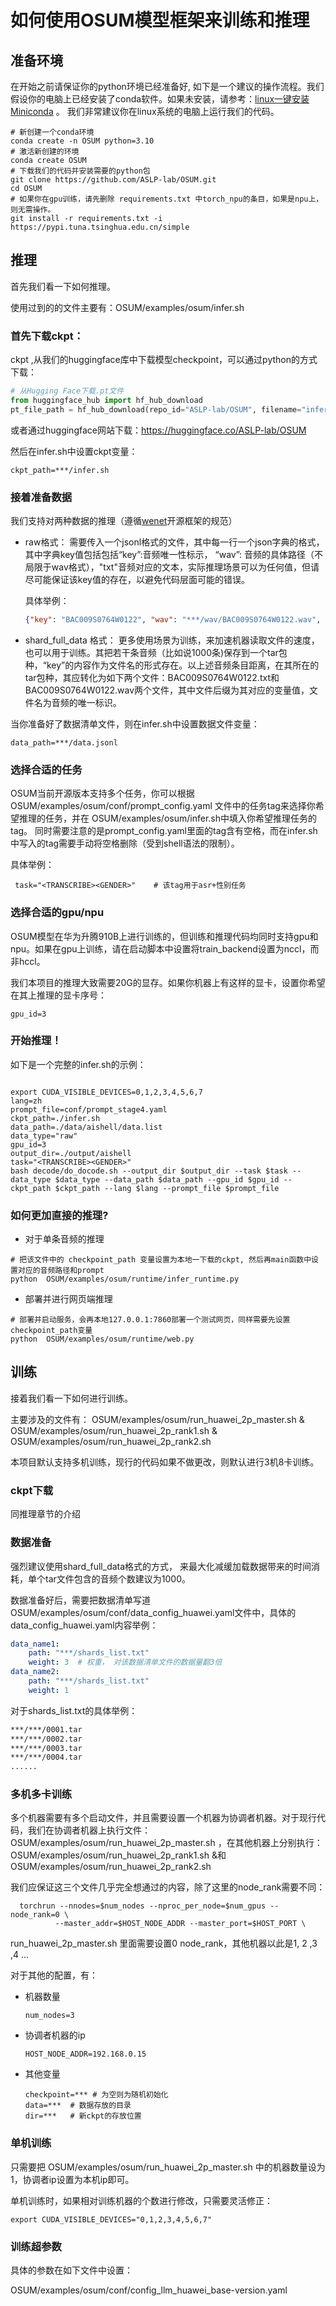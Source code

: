 # 如何使用OSUM模型框架来训练和推理

## 准备环境

在开始之前请保证你的python环境已经准备好, 如下是一个建议的操作流程。我们假设你的电脑上已经安装了conda软件。如果未安装，请参考：[linux一键安装Miniconda](https://blog.csdn.net/qq_41636123/article/details/130266232) 。 我们非常建议你在linux系统的电脑上运行我们的代码。

```shell
# 新创建一个conda环境
conda create -n OSUM python=3.10
# 激活新创建的环境
conda create OSUM
# 下载我们的代码并安装需要的python包
git clone https://github.com/ASLP-lab/OSUM.git
cd OSUM
# 如果你在gpu训练，请先删除 requirements.txt 中torch_npu的条目，如果是npu上，则无需操作。
git install -r requirements.txt -i https://pypi.tuna.tsinghua.edu.cn/simple
```

## 推理

首先我们看一下如何推理。

使用过到的的文件主要有：OSUM/examples/osum/infer.sh

### 首先下载ckpt： 

ckpt ,从我们的huggingface库中下载模型checkpoint，可以通过python的方式下载：

```python
# 从Hugging Face下载.pt文件
from huggingface_hub import hf_hub_download
pt_file_path = hf_hub_download(repo_id="ASLP-lab/OSUM", filename="infer.pt") # 此时pt_file_path直接就是下载后的ckpt的具体路径
```

或者通过huggingface网站下载：https://huggingface.co/ASLP-lab/OSUM

然后在infer.sh中设置ckpt变量：

```shell
ckpt_path=***/infer.sh
```

### 接着准备数据

我们支持对两种数据的推理（遵循[wenet](https://github.com/wenet-e2e/wenet)开源框架的规范）

- raw格式： 需要传入一个jsonl格式的文件，其中每一行一个json字典的格式，其中字典key值包括包括“key”:音频唯一性标示， “wav”: 音频的具体路径（不局限于wav格式），"txt"音频对应的文本，实际推理场景可以为任何值，但请尽可能保证该key值的存在，以避免代码层面可能的错误。

  具体举例：

  ```json
  {"key": "BAC009S0764W0122", "wav": "***/wav/BAC009S0764W0122.wav", "txt": "一二线城市虽然也处于调整中"}
  ```

- shard_full_data 格式： 更多使用场景为训练，来加速机器读取文件的速度，也可以用于训练。其把若干条音频（比如说1000条)保存到一个tar包种，“key”的内容作为文件名的形式存在。以上述音频条目距离，在其所在的tar包种，其应转化为如下两个文件：BAC009S0764W0122.txt和BAC009S0764W0122.wav两个文件，其中文件后缀为其对应的变量值，文件名为音频的唯一标识。

当你准备好了数据清单文件，则在infer.sh中设置数据文件变量：

```shell
data_path=***/data.jsonl
```



### 选择合适的任务

OSUM当前开源版本支持多个任务，你可以根据OSUM/examples/osum/conf/prompt_config.yaml 文件中的任务tag来选择你希望推理的任务，并在 OSUM/examples/osum/infer.sh中填入你希望推理任务的tag。 同时需要注意的是prompt_config.yaml里面的tag含有空格，而在infer.sh中写入的tag需要手动将空格删除（受到shell语法的限制）。

具体举例：

```shell
 task="<TRANSCRIBE><GENDER>"    # 该tag用于asr+性别任务
```

### 选择合适的gpu/npu

OSUM模型在华为升腾910B上进行训练的，但训练和推理代码均同时支持gpu和npu。如果在gpu上训练，请在启动脚本中设置将train_backend设置为nccl，而非hccl。

我们本项目的推理大致需要20G的显存。如果你机器上有这样的显卡，设置你希望在其上推理的显卡序号：

```shell
gpu_id=3
```

### 开始推理！

如下是一个完整的infer.sh的示例：
```shell

export CUDA_VISIBLE_DEVICES=0,1,2,3,4,5,6,7
lang=zh 
prompt_file=conf/prompt_stage4.yaml
ckpt_path=./infer.sh
data_path=./data/aishell/data.list
data_type="raw"
gpu_id=3  
output_dir=./output/aishell
task="<TRANSCRIBE><GENDER>"
bash decode/do_docode.sh --output_dir $output_dir --task $task --data_type $data_type --data_path $data_path --gpu_id $gpu_id --ckpt_path $ckpt_path --lang $lang --prompt_file $prompt_file
```

### 如何更加直接的推理?
- 对于单条音频的推理
```shell
# 把该文件中的 checkpoint_path 变量设置为本地一下载的ckpt, 然后再main函数中设置对应的音频路径和prompt
python  OSUM/examples/osum/runtime/infer_runtime.py
```

- 部署并进行网页端推理
```shell
# 部署并启动服务，会再本地127.0.0.1:7860部署一个测试网页，同样需要先设置 checkpoint_path变量
python  OSUM/examples/osum/runtime/web.py
```

## 训练

接着我们看一下如何进行训练。

主要涉及的文件有： OSUM/examples/osum/run_huawei_2p_master.sh & OSUM/examples/osum/run_huawei_2p_rank1.sh & OSUM/examples/osum/run_huawei_2p_rank2.sh

本项目默认支持多机训练，现行的代码如果不做更改，则默认进行3机8卡训练。

### ckpt下载

同推理章节的介绍

### 数据准备

强烈建议使用shard_full_data格式的方式， 来最大化减缓加载数据带来的时间消耗，单个tar文件包含的音频个数建议为1000。 

数据准备好后，需要把数据清单写道OSUM/examples/osum/conf/data_config_huawei.yaml文件中，具体的data_config_huawei.yaml内容举例：

```yaml
data_name1:
	path: "***/shards_list.txt"
	weight: 3  # 权重， 对该数据清单文件的数据量翻3倍
data_name2:
	path: "***/shards_list.txt"
	weight: 1  
```

对于shards_list.txt的具体举例：

```txt
***/***/0001.tar
***/***/0002.tar
***/***/0003.tar
***/***/0004.tar
......
```



### 多机多卡训练

多个机器需要有多个启动文件，并且需要设置一个机器为协调者机器。对于现行代码，我们在协调者机器上执行文件：  OSUM/examples/osum/run_huawei_2p_master.sh ，在其他机器上分别执行： OSUM/examples/osum/run_huawei_2p_rank1.sh &和 OSUM/examples/osum/run_huawei_2p_rank2.sh

我们应保证这三个文件几乎完全想通过的内容，除了这里的node_rank需要不同：

```shell
  torchrun --nnodes=$num_nodes --nproc_per_node=$num_gpus --node_rank=0 \ 
          --master_addr=$HOST_NODE_ADDR --master_port=$HOST_PORT \
```

run_huawei_2p_master.sh 里面需要设置0 node_rank，其他机器以此是1, 2 ,3 ,4  ...

对于其他的配置，有：

- 机器数量

  ```
  num_nodes=3
  ```

- 协调者机器的ip

  ```
  HOST_NODE_ADDR=192.168.0.15
  ```

- 其他变量

  ```
  checkpoint=*** # 为空则为随机初始化
  data=***  # 数据存放的目录
  dir=***   # 新ckpt的存放位置
  ```

### 单机训练

只需要把 OSUM/examples/osum/run_huawei_2p_master.sh 中的机器数量设为1，协调者ip设置为本机ip即可。 

单机训练时，如果相对训练机器的个数进行修改，只需要灵活修正：

```shell
export CUDA_VISIBLE_DEVICES="0,1,2,3,4,5,6,7"
```

### 训练超参数

具体的参数在如下文件中设置：

OSUM/examples/osum/conf/config_llm_huawei_base-version.yaml

